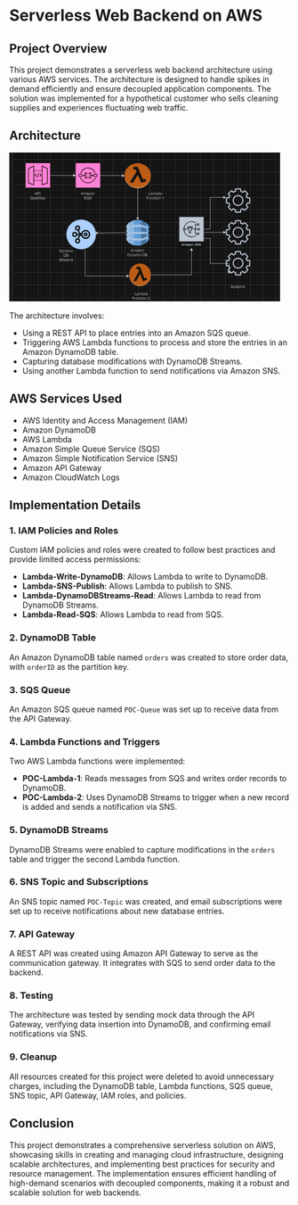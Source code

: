 # Serverless Web Backend on AWS

## Project Overview

This project demonstrates a serverless web backend architecture using various AWS services. The architecture is designed to handle spikes in demand efficiently and ensure decoupled application components. The solution was implemented for a hypothetical customer who sells cleaning supplies and experiences fluctuating web traffic.

## Architecture

![Architecture Diagram](architecture/DIagram.png)

The architecture involves:
- Using a REST API to place entries into an Amazon SQS queue.
- Triggering AWS Lambda functions to process and store the entries in an Amazon DynamoDB table.
- Capturing database modifications with DynamoDB Streams.
- Using another Lambda function to send notifications via Amazon SNS.

## AWS Services Used
- AWS Identity and Access Management (IAM)
- Amazon DynamoDB
- AWS Lambda
- Amazon Simple Queue Service (SQS)
- Amazon Simple Notification Service (SNS)
- Amazon API Gateway
- Amazon CloudWatch Logs

## Implementation Details

### 1. IAM Policies and Roles
Custom IAM policies and roles were created to follow best practices and provide limited access permissions:
- **Lambda-Write-DynamoDB**: Allows Lambda to write to DynamoDB.
- **Lambda-SNS-Publish**: Allows Lambda to publish to SNS.
- **Lambda-DynamoDBStreams-Read**: Allows Lambda to read from DynamoDB Streams.
- **Lambda-Read-SQS**: Allows Lambda to read from SQS.

### 2. DynamoDB Table
An Amazon DynamoDB table named `orders` was created to store order data, with `orderID` as the partition key.

### 3. SQS Queue
An Amazon SQS queue named `POC-Queue` was set up to receive data from the API Gateway.

### 4. Lambda Functions and Triggers
Two AWS Lambda functions were implemented:
- **POC-Lambda-1**: Reads messages from SQS and writes order records to DynamoDB.
- **POC-Lambda-2**: Uses DynamoDB Streams to trigger when a new record is added and sends a notification via SNS.

### 5. DynamoDB Streams
DynamoDB Streams were enabled to capture modifications in the `orders` table and trigger the second Lambda function.

### 6. SNS Topic and Subscriptions
An SNS topic named `POC-Topic` was created, and email subscriptions were set up to receive notifications about new database entries.

### 7. API Gateway
A REST API was created using Amazon API Gateway to serve as the communication gateway. It integrates with SQS to send order data to the backend.

### 8. Testing
The architecture was tested by sending mock data through the API Gateway, verifying data insertion into DynamoDB, and confirming email notifications via SNS.

### 9. Cleanup
All resources created for this project were deleted to avoid unnecessary charges, including the DynamoDB table, Lambda functions, SQS queue, SNS topic, API Gateway, IAM roles, and policies.

## Conclusion
This project demonstrates a comprehensive serverless solution on AWS, showcasing skills in creating and managing cloud infrastructure, designing scalable architectures, and implementing best practices for security and resource management. The implementation ensures efficient handling of high-demand scenarios with decoupled components, making it a robust and scalable solution for web backends.
